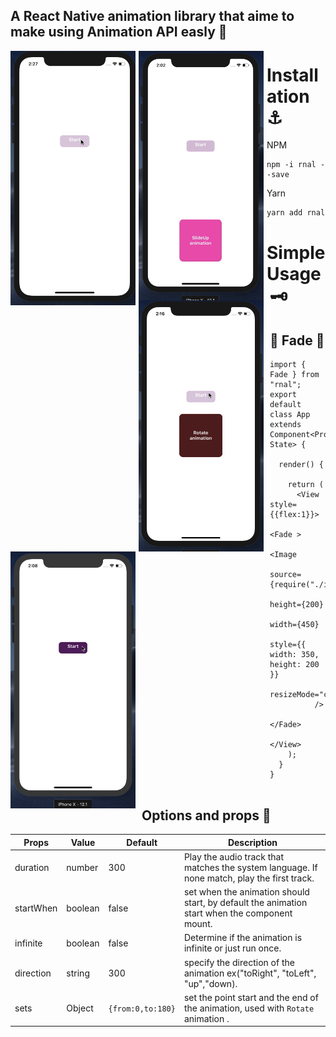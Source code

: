 ## A React Native animation library that aime to make using Animation API easly 🚀
<img src="./images/Fade.gif"
     alt="Markdown Monster icon"
     style="float: left; margin-right: 5px; width:200px" />
     <img src="./images/SlideUp.gif"
     alt="Markdown Monster icon"
     style="float: left; margin-right: 5px; width:200px" />
      <img src="./images/infinite.gif"
     alt="Markdown Monster icon"
     style="float: left; margin-right: 10px; width:200px" />
           <img src="./images/SlideInRight.gif"
     alt="Markdown Monster icon"
     style="float: left; margin-right: 10px; width:200px" />

# Installation ⚓️
- NPM
```
npm -i rnal --save
```

- Yarn
```
yarn add rnal
```

# Simple Usage 🗝

## 🎈 Fade  🎈
```
import { Fade } from "rnal";
export default class App extends Component<Props, State> {

  render() {
  
    return (
      <View style={{flex:1}}>
        <Fade >
          <Image
            source={require("./images/flowrs.jpg")}
            height={200}
            width={450}
            style={{ width: 350, height: 200 }}
            resizeMode="cover"
          />
        </Fade>
      </View>
    );
  }
}


```


 ## Options and props 🎁
 
| Props     | Value   | Default           | Description                                                                                   |
| --------- | ------- | ----------------- | --------------------------------------------------------------------------------------------- |
| duration  | number  | 300               | Play the audio track that matches the system language. If none match, play the first track.   |
| startWhen | boolean | false             | set when the animation should start, by default the animation start when the component mount. |
| infinite  | boolean | false             | Determine if the animation is infinite or just run once.                                      |
| direction | string  | 300               | specify the direction of the animation ex("toRight", "toLeft", "up","down).                   |
| sets      | Object  | `{from:0,to:180}` | set the point start and the end  of the animation, used with `Rotate` animation .             |

